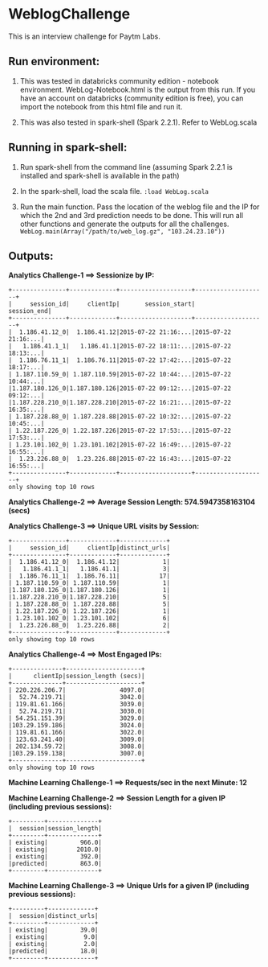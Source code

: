# WeblogChallenge
This is an interview challenge for Paytm Labs. 

## Run environment:
1. This was tested in databricks community edition - notebook environment. WebLog-Notebook.html is the output from this run. If you have an account on databricks (community edition is free), you can import the notebook from this html file and run it.

2. This was also tested in spark-shell (Spark 2.2.1). Refer to WebLog.scala

## Running in spark-shell:

1. Run spark-shell from the command line (assuming Spark 2.2.1 is installed and spark-shell is available in the path)

2. In the spark-shell, load the scala file.
```:load WebLog.scala```

3. Run the main function. Pass the location of the weblog file and the IP for which the 2nd and 3rd prediction needs to be done. This will run all other functions and generate the outputs for all the challenges.
```WebLog.main(Array("/path/to/web_log.gz", "103.24.23.10"))```

## Outputs:

**Analytics Challenge-1 ==> Sessionize by IP:**
```
+---------------+-------------+--------------------+--------------------+
|     session_id|     clientIp|       session_start|         session_end|
+---------------+-------------+--------------------+--------------------+
|  1.186.41.12_0|  1.186.41.12|2015-07-22 21:16:...|2015-07-22 21:16:...|
|   1.186.41.1_1|   1.186.41.1|2015-07-22 18:11:...|2015-07-22 18:13:...|
|  1.186.76.11_1|  1.186.76.11|2015-07-22 17:42:...|2015-07-22 18:17:...|
| 1.187.110.59_0| 1.187.110.59|2015-07-22 10:44:...|2015-07-22 10:44:...|
|1.187.180.126_0|1.187.180.126|2015-07-22 09:12:...|2015-07-22 09:12:...|
|1.187.228.210_0|1.187.228.210|2015-07-22 16:21:...|2015-07-22 16:35:...|
| 1.187.228.88_0| 1.187.228.88|2015-07-22 10:32:...|2015-07-22 10:45:...|
| 1.22.187.226_0| 1.22.187.226|2015-07-22 17:53:...|2015-07-22 17:53:...|
| 1.23.101.102_0| 1.23.101.102|2015-07-22 16:49:...|2015-07-22 16:55:...|
|  1.23.226.88_0|  1.23.226.88|2015-07-22 16:43:...|2015-07-22 16:55:...|
+---------------+-------------+--------------------+--------------------+
only showing top 10 rows
```

**Analytics Challenge-2 ==> Average Session Length: 574.5947358163104 (secs)**

**Analytics Challenge-3 ==> Unique URL visits by Session:**
```
+---------------+-------------+-------------+
|     session_id|     clientIp|distinct_urls|
+---------------+-------------+-------------+
|  1.186.41.12_0|  1.186.41.12|            1|
|   1.186.41.1_1|   1.186.41.1|            3|
|  1.186.76.11_1|  1.186.76.11|           17|
| 1.187.110.59_0| 1.187.110.59|            1|
|1.187.180.126_0|1.187.180.126|            1|
|1.187.228.210_0|1.187.228.210|            5|
| 1.187.228.88_0| 1.187.228.88|            5|
| 1.22.187.226_0| 1.22.187.226|            1|
| 1.23.101.102_0| 1.23.101.102|            6|
|  1.23.226.88_0|  1.23.226.88|            2|
+---------------+-------------+-------------+
only showing top 10 rows
```

**Analytics Challenge-4 ==> Most Engaged IPs:**
```
+--------------+---------------------+
|      clientIp|session_length (secs)|
+--------------+---------------------+
| 220.226.206.7|               4097.0|
|  52.74.219.71|               3042.0|
| 119.81.61.166|               3039.0|
|  52.74.219.71|               3030.0|
| 54.251.151.39|               3029.0|
|103.29.159.186|               3024.0|
| 119.81.61.166|               3022.0|
| 123.63.241.40|               3009.0|
| 202.134.59.72|               3008.0|
|103.29.159.138|               3007.0|
+--------------+---------------------+
only showing top 10 rows
```

**Machine Learning Challenge-1 ==> Requests/sec in the next Minute: 12**

**Machine Learning Challenge-2 ==> Session Length for a given IP (including previous sessions):**
```
+---------+--------------+
|  session|session_length|
+---------+--------------+
| existing|         966.0|
| existing|        2010.0|
| existing|         392.0|
|predicted|         863.0|
+---------+--------------+
```

**Machine Learning Challenge-3 ==> Unique Urls for a given IP (including previous sessions):**
```
+---------+-------------+
|  session|distinct_urls|
+---------+-------------+
| existing|         39.0|
| existing|          9.0|
| existing|          2.0|
|predicted|         18.0|
+---------+-------------+
```
